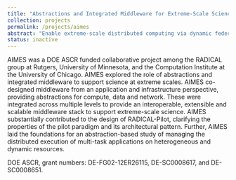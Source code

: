 ```yaml
---
title: "Abstractions and Integrated Middleware for Extreme-Scale Science (AIMES)"
collection: projects
permalink: /projects/aimes
abstract: "Enable extreme-scale distributed computing via dynamic federation of heterogeneous computing infrastructures."
status: inactive
---
```


AIMES was a DOE ASCR funded collaborative project among the RADICAL group at Rutgers, University of Minnesota, and the Computation Institute at the University of Chicago. AIMES explored the role of abstractions and integrated middleware to support science at extreme scales. AIMES co-designed middleware from an application and infrastructure perspective, providing abstractions for compute, data and network. These were integrated across multiple levels to provide an interoperable, extensible and scalable middleware stack to support extreme-scale science. AIMES substantially contributed to the design of RADICAL-Pilot, clarifying the properties of the pilot paradigm and its architectural pattern. Further, AIMES laid the foundations for an abstraction-based study of managing the distributed execution of multi-task applications on heterogeneous and dynamic resources.

DOE ASCR, grant numbers: DE-FG02-12ER26115, DE-SC0008617, and DE-SC0008651.